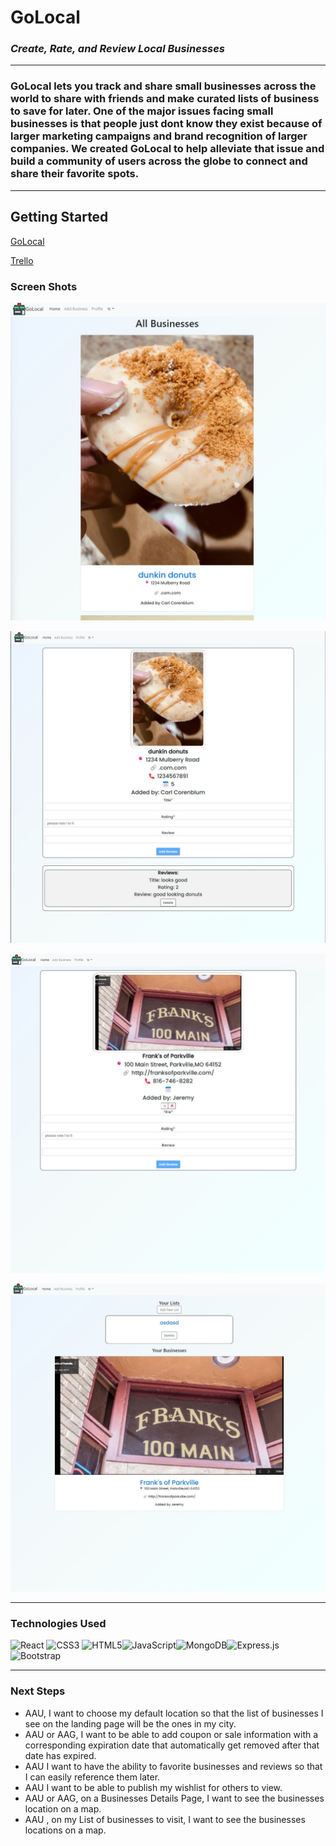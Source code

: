# GoLocal 

### *Create, Rate, and Review Local Businesses*
---
### GoLocal lets you track and share small businesses across the world to share with friends and make curated lists of business to save for later. One of the major issues facing small businesses is that people just dont know they exist because of larger marketing campaigns and brand recognition of larger companies. We created GoLocal to help alleviate that issue and build a community of users across the globe to connect and share their favorite spots.
____
## Getting Started
 [GoLocal](https://golocal-jle.herokuapp.com/)
 
 [Trello ](https://trello.com/b/kUVaWrve/unit-3)

### Screen Shots
![Reviews][landing] 

[landing]: /public/images/landing.jpg "Landing Page"

![Details][details] 


[details]: /public/images/details.jpg "Details"


![Owned][Owned] 

[Owned]: /public/images/owned-biz.jpg "Owned Business"

![Profiles][profiles] 

[profiles]: /public/images/profile.jpg "Profiles Page"


---
### Technologies Used
![React](https://img.shields.io/badge/react-%2320232a.svg?style=for-the-badge&logo=react&logoColor=%2361DAFB) ![CSS3](https://img.shields.io/badge/css3-%231572B6.svg?style=for-the-badge&logo=css3&logoColor=white) ![HTML5](https://img.shields.io/badge/html5-%23E34F26.svg?style=for-the-badge&logo=html5&logoColor=white)![JavaScript](https://img.shields.io/badge/javascript-%23323330.svg?style=for-the-badge&logo=javascript&logoColor=%23F7DF1E)![MongoDB](https://img.shields.io/badge/MongoDB-%234ea94b.svg?style=for-the-badge&logo=mongodb&logoColor=white)![Express.js](https://img.shields.io/badge/express.js-%23404d59.svg?style=for-the-badge&logo=express&logoColor=%2361DAFB)![Bootstrap](https://img.shields.io/badge/bootstrap-%23563D7C.svg?style=for-the-badge&logo=bootstrap&logoColor=white)

----

### Next Steps
* AAU, I want to choose my default location so that the list of businesses I see on the landing page will be the ones in my city. 
* AAU or AAG, I want to be able to add coupon or sale information with a corresponding expiration date that automatically get removed after that date has expired.
* AAU I want to have the ability to favorite businesses and reviews so that I can easily reference them later. 
* AAU I want to be able to publish my wishlist for others to view. 
* AAU or AAG, on a Businesses Details Page, I want to see the businesses location on a map. 
* AAU , on my List of businesses to visit, I want to see the businesses locations on a map. 
